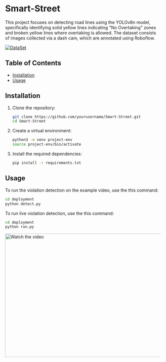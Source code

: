# Smart-Street
This project focuses on detecting road lines using the YOLOv8n model, specifically identifying solid yellow lines indicating "No Overtaking" zones and broken yellow lines where overtaking is allowed. The dataset consists of images collected via a dash cam, which are annotated using Roboflow.

[![DataSet](https://raw.githubusercontent.com/roboflow-ai/notebooks/main/assets/badges/roboflow.svg)](https://universe.roboflow.com/capstoneteam/road-lines-segmentation-2/dataset/1)

## Table of Contents

- [Installation](#installation)
- [Usage](#usage)

## Installation

1. Clone the repository:
    ```bash
    git clone https://github.com/yourusername/Smart-Street.git
    cd Smart-Street
    ```

2. Create a virtual environment:
    ```bash
    python3 -m venv project-env
    source project-env/bin/activate
    ```

3. Install the required dependencies:
    ```bash
    pip install -r requirements.txt
    ```

## Usage

To run the violation detection on the example video, use the this command:
```bash
cd deployment
python detect.py
```

To run live violation detection, use the this command:
```bash
cd deployment
python run.py
```

<a href="https://youtu.be/H6nU9-7Iq54" target="_blank">
  <img src="https://img.youtube.com/vi/H6nU9-7Iq54/maxresdefault.jpg" alt="Watch the video" width="600" height="400">
</a>